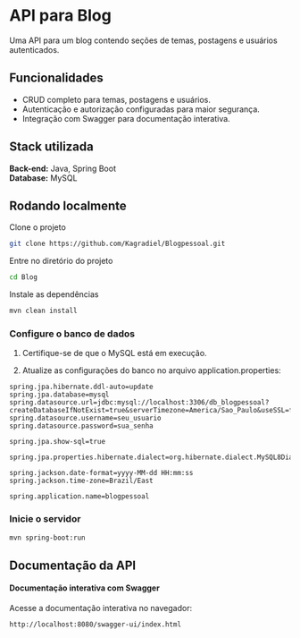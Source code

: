 # API para Blog  

Uma API para um blog contendo seções de temas, postagens e usuários autenticados.  

## Funcionalidades  

- CRUD completo para temas, postagens e usuários.  
- Autenticação e autorização configuradas para maior segurança.  
- Integração com Swagger para documentação interativa.  

## Stack utilizada  

**Back-end:** Java, Spring Boot  
**Database:** MySQL  

## Rodando localmente  

Clone o projeto  

```bash  
git clone https://github.com/Kagradiel/Blogpessoal.git  
```

Entre no diretório do projeto
```bash  
cd Blog 
```

Instale as dependências
```bash  
mvn clean install  
```

### Configure o banco de dados
 1. Certifique-se de que o MySQL está em execução.
    
 2. Atualize as configurações do banco no arquivo application.properties:

 ```properties  
spring.jpa.hibernate.ddl-auto=update
spring.jpa.database=mysql
spring.datasource.url=jdbc:mysql://localhost:3306/db_blogpessoal?createDatabaseIfNotExist=true&serverTimezone=America/Sao_Paulo&useSSL=false&allowPublicKeyRetrieval=true
spring.datasource.username=seu_usuario  
spring.datasource.password=sua_senha 

spring.jpa.show-sql=true

spring.jpa.properties.hibernate.dialect=org.hibernate.dialect.MySQL8Dialect

spring.jackson.date-format=yyyy-MM-dd HH:mm:ss
spring.jackson.time-zone=Brazil/East

spring.application.name=blogpessoal 
```

### Inicie o servidor

```bash  
mvn spring-boot:run   
```

## Documentação da API
#### Documentação interativa com Swagger
Acesse a documentação interativa no navegador:

```bash  
http://localhost:8080/swagger-ui/index.html
```

